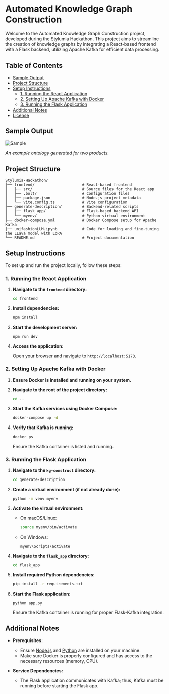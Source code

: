 # Automated Knowledge Graph Construction

Welcome to the Automated Knowledge Graph Construction project, developed during the Stylumia Hackathon. This project aims to streamline the creation of knowledge graphs by integrating a React-based frontend with a Flask backend, utilizing Apache Kafka for efficient data processing.

## Table of Contents

- [Sample Output](#sample-output)
- [Project Structure](#project-structure)
- [Setup Instructions](#setup-instructions)
  - [1. Running the React Application](#1-running-the-react-application)
  - [2. Setting Up Apache Kafka with Docker](#2-setting-up-apache-kafka-with-docker)
  - [3. Running the Flask Application](#3-running-the-flask-application)
- [Additional Notes](#additional-notes)
- [License](#license)

## Sample Output

![Sample](../Automation-of-Knowledge-Graph-Construction/outputs/image.png)

*An example ontology generated for two products.*

## Project Structure

```
Stylumia-Hackathon/
├── frontend/                     # React-based frontend
│   ├── src/                      # Source files for the React app
│   ├── .bolt/                    # Configuration files
│   ├── package.json              # Node.js project metadata
│   └── vite.config.ts            # Vite configuration
├── generate-description/         # Backend-related scripts
│   ├── flask_app/                # Flask-based backend API
│   └── myenv/                    # Python virtual environment
├── docker-compose.yml            # Docker Compose setup for Apache Kafka
├── unifashionLLM.ipynb           # Code for loading and fine-tuning the LLava model with LoRA
└── README.md                     # Project documentation
```

## Setup Instructions

To set up and run the project locally, follow these steps:

### 1. Running the React Application

1. **Navigate to the `frontend` directory:**

   ```bash
   cd frontend
   ```

2. **Install dependencies:**

   ```bash
   npm install
   ```

3. **Start the development server:**

   ```bash
   npm run dev
   ```

4. **Access the application:**

   Open your browser and navigate to `http://localhost:5173`.

### 2. Setting Up Apache Kafka with Docker

1. **Ensure Docker is installed and running on your system.**

2. **Navigate to the root of the project directory:**

   ```bash
   cd ..
   ```

3. **Start the Kafka services using Docker Compose:**

   ```bash
   docker-compose up -d
   ```

4. **Verify that Kafka is running:**

   ```bash
   docker ps
   ```

   Ensure the Kafka container is listed and running.

### 3. Running the Flask Application

1. **Navigate to the `kg-construct` directory:**

   ```bash
   cd generate-description
   ```

2. **Create a virtual environment (if not already done):**

   ```bash
   python -m venv myenv
   ```

3. **Activate the virtual environment:**

   - On macOS/Linux:

     ```bash
     source myenv/bin/activate
     ```

   - On Windows:

     ```bash
     myenv\Scripts\activate
     ```

4. **Navigate to the `flask_app` directory:**

   ```bash
   cd flask_app
   ```

5. **Install required Python dependencies:**

   ```bash
   pip install -r requirements.txt
   ```

6. **Start the Flask application:**

   ```bash
   python app.py
   ```

   Ensure the Kafka container is running for proper Flask-Kafka integration.

## Additional Notes

- **Prerequisites:**
  - Ensure [Node.js](https://nodejs.org/) and [Python](https://www.python.org/) are installed on your machine.
  - Make sure Docker is properly configured and has access to the necessary resources (memory, CPU).

- **Service Dependencies:**
  - The Flask application communicates with Kafka; thus, Kafka must be running before starting the Flask app.


